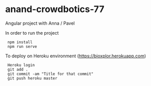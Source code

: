 # anand-crowdbotics-77
Angular project with Anna / Pavel

In order to run the project
```
 npm install
 npm run serve
```

To deploy on Heroku environment (https://bioxplor.herokuapp.com)
```
 Heroku login
 git add .
 git commit -am "Title for that commit"
 git push heroku master
```